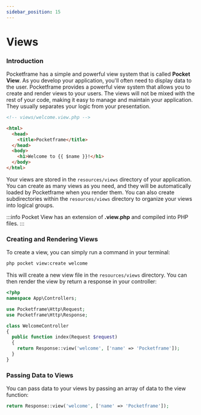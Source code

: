 ```yaml
---
sidebar_position: 15
---
```


# Views

### Introduction
Pocketframe has a simple and powerful view system that is called **Pocket View**.
As you develop your application, you'll often need to display data to the user. Pocketframe provides a powerful view system that allows you to create and render views to your users. The views will not be mixed with the rest of your code, making it easy to manage and maintain your application. They usually separates your logic from your presentation.


```html showLineNumbers
<!-- views/welcome.view.php -->

<html>
  <head>
    <title>Pocketframe</title>
  </head>
  <body>
    <h1>Welcome to {{ $name }}!</h1>
  </body>
</html>
```

Your views are stored in the `resources/views` directory of your application. You can create as many views as you need, and they will be automatically loaded by Pocketframe when you render them. You can also create subdirectories within the `resources/views` directory to organize your views into logical groups.

:::info
 Pocket View has an extension of **.view.php** and compiled into PHP files.
:::

### Creating and Rendering Views
To create a view, you can simply run a command in your terminal:
```bash
php pocket view:create welcome
```
This will create a new view file in the `resources/views` directory. You can then render the view by return a response in your controller:
```php showLineNumbers
<?php
namespace App\Controllers;

use Pocketframe\Http\Request;
use Pocketframe\Http\Response;

class WelcomeController
{
  public function index(Request $request)
  {
    return Response::view('welcome', ['name' => 'Pocketframe']);
  }
}
```

### Passing Data to Views
You can pass data to your views by passing an array of data to the view function:

```php
return Response::view('welcome', ['name' => 'Pocketframe']);
```
